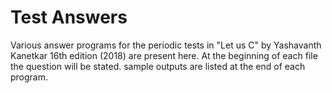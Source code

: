 # Test Answers

Various answer programs for the periodic tests in "Let us C" by Yashavanth Kanetkar 16th edition (2018) are present here.
At the beginning of each file the question will be stated. sample outputs are listed at the end of each program.
